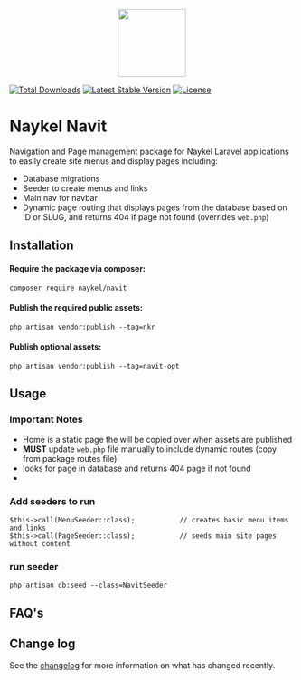 <p align="center"><a href="https://naykel.com.au" target="_blank"><img src="https://avatars0.githubusercontent.com/u/32632005?s=460&u=d1df6f6e0bf29668f8a4845271e9be8c9b96ed83&v=4" width="120"></a></p>

<a href="https://packagist.org/packages/naykel/navit"><img src="https://img.shields.io/packagist/dt/naykel/navit" alt="Total Downloads"></a>
<a href="https://packagist.org/packages/naykel/navit"><img src="https://img.shields.io/packagist/v/naykel/navit" alt="Latest Stable Version"></a>
<a href="https://packagist.org/packages/naykel/navit"><img src="https://img.shields.io/packagist/l/naykel/navit" alt="License"></a>

# Naykel Navit

Navigation and Page management package for Naykel Laravel applications to easily create site menus and display pages including:

-   Database migrations
-   Seeder to create menus and links
-   Main nav for navbar
-   Dynamic page routing that displays pages from the database based on ID or SLUG, and returns 404 if page not found (overrides `web.php`)

## Installation

#### Require the package via composer:

    composer require naykel/navit

#### Publish the required public assets:

    php artisan vendor:publish --tag=nkr

#### Publish optional assets:

    php artisan vendor:publish --tag=navit-opt

## Usage

### Important Notes

-   Home is a static page the will be copied over when assets are published
-   **MUST** update `web.php` file manually to include dynamic routes (copy from package routes file)
-   looks for page in database and returns 404 page if not found
-

### Add seeders to run

    $this->call(MenuSeeder::class);           // creates basic menu items and links
    $this->call(PageSeeder::class);           // seeds main site pages without content

### run seeder

    php artisan db:seed --class=NavitSeeder

## FAQ's

## Change log

See the [changelog](changelog.md) for more information on what has changed recently.

[link-author]: https://github.com/naykel76
[link-email]: nathan@naykel.com.au
